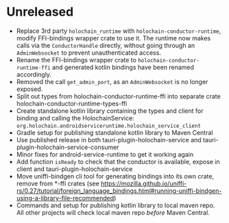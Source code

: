 # Unreleased

- Replace 3rd party `holochain_runtime` with `holochain-conductor-runtime`, modify FFI-bindings wrapper crate to use it. The runtime now makes calls via the `ConductorHandle` directly, without going through an `AdminWebsocket` to prevent unauthenticated access.
- Rename the FFI-bindings wrapper crate to `holochain-conductor-runtime-ffi` and generated kotlin bindings have been renamed accordingly.
- Removed the call `get_admin_port`, as an `AdminWebsocket` is no longer exposed.
- Split out types from holochain-conductor-runtime-ffi into separate crate holochain-conductor-runtime-types-ffi
- Create standalone kotlin library containing the types and client for binding and calling the HolochainService: `org.holochain.androidserviceruntime.holochain_service_client`
- Gradle setup for publishing standalone kotlin library to Maven Central
- Use published release in both tauri-plugin-holochain-service and tauri-plugin-holochain-service-consumer
- Minor fixes for android-service-runtime to get it working again
- Add function `isReady` to check that the conductor is available, expose in client and tauri-plugin-holochain-service
- Move uniffi-bindgen cli tool for generating bindings into its own crate, remove from *-ffi crates (see https://mozilla.github.io/uniffi-rs/0.27/tutorial/foreign_language_bindings.html#running-uniffi-bindgen-using-a-library-file-recommended)
- Commands and setup for publishing kotlin library to local maven repo. All other projects will check local maven repo *before* Maven Central.